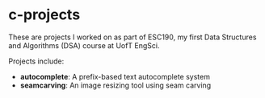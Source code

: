 # c-projects
These are projects I worked on as part of ESC190, my first Data Structures and Algorithms (DSA) course at UofT EngSci.

Projects include:
- **autocomplete**: A prefix-based text autocomplete system
- **seamcarving**: An image resizing tool using seam carving
